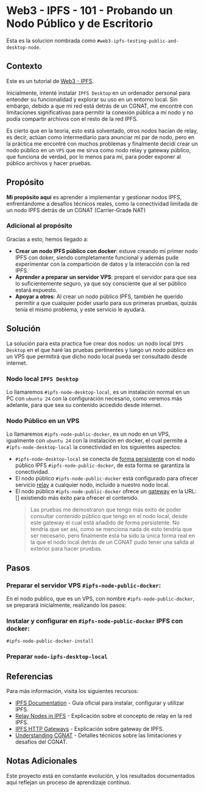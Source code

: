 # Web3 - IPFS - 101 - Probando un Nodo Público y de Escritorio

Esta es la solucion nombrada como `#web3-ipfs-testing-public-and-desktop-node`.

## Contexto

Este es un tutorial de [Web3 - IPFS](../README.md).

Inicialmente, intenté instalar `IPFS Desktop` en un ordenador personal para entender su funcionalidad y explorar su uso en un entorno local. Sin embargo, debido a que mi red está detrás de un CGNAT, me encontré con limitaciones significativas para permitir la conexión pública a mí nodo y no podía compartir archivos con el resto de la red IPFS.

Es cierto que en la teoria, esto está solventado, otros nodos hacían de relay, es decir, actúan como intermediario para anunciar mí par de nodo, pero en la práctica me encontré con muchos problemas y finalmente decidí crear un nodo público en un `VPS` que me sirva como nodo relay y gateway público, que funciona de verdad, por lo menos para mí, para poder exponer al público archivos y hacer pruebas.

## Propósito

**Mi propósito aquí** es aprender a implementar y gestionar nodos IPFS, enfrentándome a desafíos técnicos reales, como la conectividad limitada de un nodo IPFS detrás de un CGNAT (Carrier-Grade NAT) 

### Adicional al propósito

Gracias a esto, hemos llegado a:
- **Crear un nodo IPFS público con docker**: estuve creando mí primer nodo IPFS con doker, siendo completamente funcional y además pude experimentar con la compartición de datos y la interacción con la red IPFS.
- **Aprender a preparar un servidor VPS**: preparé el servidor para que sea lo suficientemente seguro, ya que soy consciente que al ser público estará expuesto.
- **Apoyar a otros**: Al crear un nodo público IPFS, también he querido permitir a que cualquier poder usarlo para sus primeras pruebas, quizás tenía el mismo problema, y este servicio le ayudará.

## Solución

La solución para esta practica fue crear dos nodos: un nodo local `IPFS Desktop` en el que haré las pruebas pertinentes y luego un nodo público en un VPS que permitirá que dicho nodo local pueda ser consultado desde internet.

### Nodo local `IPFS Desktop`

Lo llamaremos `#ipfs-node-desktop-local`, es un instalación normal en un PC con `ubuntu 24` con la configuración necesario, como veremos más adelante, para que sea su contenido accedido desde internet.

### Nodo Público en un VPS

Lo llamaremos `#ipfs-node-public-docker`, es un nodo en un VPS, igualmente con `ubuntu 24` con la instalación en docker, el cual permite a `#ipfs-node-desktop-local` la conectividad en los siguientes aspectos:
- `#ipfs-node-desktop-local` se conecta de [forma persistente](https://docs.ipfs.tech/how-to/peering-with-content-providers/) con el nodo público IPFS `#ipfs-node-public-docker`, de esta forma se garantiza la conectividad.
- El nodo público `#ipfs-node-public-docker` está configurado para ofrecer servicio [relay](https://docs.ipfs.tech/concepts/nodes/#relay) a cualquier nodo, incluido a nuestro nodo local.
- El nodo público `#ipfs-node-public-docker` ofrece un [gateway](https://docs.ipfs.tech/concepts/how-ipfs-works/#ipfs-http-gateways) en la URL: [] existiendo más éxito para ofrecer el contenido.
    > Las pruebas me demostraron que tengo más exito de poder consultar contenido público que tengo en el nodo local, desde este gateway el cual está añadido de forma persistente. No tendría que ser así, como se menciona nada de esto tendría que ser necesario, pero finalmente esta ha sido la única forma real en la que el nodo local detrás de un CGNAT pudo tener una salida al exterior para hacer pruebas.

## Pasos

### Preparar el servidor VPS `#ipfs-node-public-docker`:

En el nodo publico, que es un VPS, con nombre `#ipfs-node-public-docker`, se preparará inicialmente, realizando los pasos:



### Instalar y configurar en `#ipfs-node-public-docker` IPFS con docker:

`#ipfs-node-public-docker-install`
    

### Preparar  `nodo-ipfs-desktop-local`

## Referencias

Para más información, visita los siguientes recursos:

- [IPFS Documentation](https://docs.ipfs.tech/) - Guía oficial para instalar, configurar y utilizar IPFS.
- [Relay Nodes in IPFS](https://docs.ipfs.tech/concepts/nodes/#relay) - Explicación sobre el concepto de relay en la red IPFS.
- [IPFS HTTP Gateways](https://docs.ipfs.tech/concepts/how-ipfs-works/#ipfs-http-gateways) - Explicación sobre gateway de IPFS.
- [Understanding CGNAT](https://en.wikipedia.org/wiki/Carrier-grade_NAT) - Detalles técnicos sobre las limitaciones y desafíos del CGNAT.

## Notas Adicionales

Este proyecto está en constante evolución, y los resultados documentados aquí reflejan un proceso de aprendizaje continuo.

